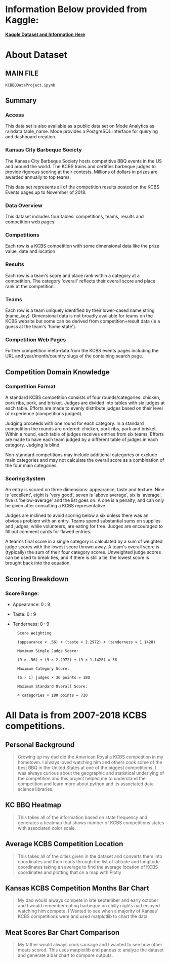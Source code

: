 
# Information Below provided from Kaggle: 
#### [Kaggle Dataset and Information Here](https://www.kaggle.com/datasets/jaysobel/kansas-city-barbeque-society-competition-results)
# About Dataset

## MAIN FILE
    KCBBQDataProject.ipynb

## Summary
### Access
This data set is also available as a public data set on Mode Analytics as raindata.table_name. Mode provides a PostgreSQL interface for querying and dashboard creation.

### Kansas City Barbeque Society
The Kansas City Barbeque Society hosts competitive BBQ events in the US and around the world. The KCBS trains and certifies barbeque judges to provide rigorous scoring at their contests. Millions of dollars in prizes are awarded annually to top teams.

This data set represents all of the competition results posted on the KCBS Events pages up to November of 2018.

### Data Overview
This dataset includes four tables: competitions, teams, results and competition web pages.

### Competitions
Each row is a KCBS competition with some dimensional data like the prize value, date and location

### Results
Each row is a team's score and place rank within a category at a competition. The category 'overall' reflects their overall score and place rank at the competition.

### Teams
Each row is a team uniquely identified by their lower-cased name string (name_key). Dimensional data is not broadly available for teams on the KCBS website but some can be derived from competition+result data (ie a guess at the team's 'home state').

### Competition Web Pages
Further competition meta-data from the KCBS events pages including the URL and year/month/country slugs of the containing search page.

## Competition Domain Knowledge
### Competition Format
A standard KCBS competition consists of four rounds/categories: chicken, pork ribs, pork, and brisket. Judges are divided into tables with six judges at each table. Efforts are made to evenly distribute judges based on their level of experience (competitions judged).

Judging proceeds with one round for each category. In a standard competition the rounds are ordered: chicken, pork ribs, pork and brisket. Within a round, each table of judges receives entries from six teams. Efforts are made to have each team judged by a different table of judges in each category. Judging is blind.

Non-standard competitions may include additional categories or exclude main categories and may not calculate the overall score as a combination of the four main categories.

### Scoring System
An entry is scored on three dimensions: appearance, taste and texture. Nine is 'excellent', eight is 'very good', seven is 'above average', six is 'average', five is 'below-average' and the list goes on. A one is a penalty, and can only be given after consulting a KCBS representative.

Judges are inclined to avoid scoring below a six unless there was an obvious problem with an entry. Teams spend substantial sums on supplies and judges, while volunteers, are eating for free. Judges are encouraged to fill out comment cards for flawed entries.

A team's final score in a single category is calculated by a sum of weighted judge scores with the lowest score thrown away. A team's overall score is (typically) the sum of their four category scores. Unweighted judge scores can be used to break ties, and if there is still a tie, the lowest score is brought back into the equation.


## Scoring Breakdown
### Score Range:
* Appearance: 0 : 9
* Taste: 0 : 9
* Tenderness: 0 : 9

        Score Weighting

        (appearance × .56) + (taste × 2.2972) + (tenderness × 1.1428)

        Maximum Single Judge Score:

        (9 × .56) + (9 × 2.2972) + (9 × 1.1428) = 36

        Maximum Category Score:

        (6 - 1) judges × 36 points = 180
        
        Maximum Standard Overall Score:

        4 categories × 180 points = 720

# All Data is from 2007-2018 KCBS competitions.

## Personal Background 

> Growing up my dad did the American Royal a KCBS competition in my hometown. I always loved watching him and others cook some of the best BBQ in the United States at one of the biggest competitions. I was always curious about the geographic and statistical underlying of the competition and this project helped me to understand the competition and learn more about python and its associated data science libraries.

## KC BBQ Heatmap

> This takes all of the information based on state frequency and generates a heatmap that shows number of KCBS competitions states with associated color scale.

## Average KCBS Competition Location
> This takes all of the cities given in the dataset and converts them into coordinates and then reads through the list of latitude and longitude coordinates taking an average to find the average location of KCBS coordinates and plotting that on a map with Plotly

## Kansas KCBS Competition Months Bar Chart
> My dad would always compete in late september and early october and I would remember eating barbeque on chilly nights nad enjoyed watching him compete. I Wanted to see when a majority of Kansas' KCBS competitions were and used matplotlib to chart the data

## Meat Scores Bar Chart Comparison
> My father would always cook sausage and I wanted to see how other meats scored. This uses matplotlib and pandas to analyze the dataset and generate a bar chart to compare outputs.


